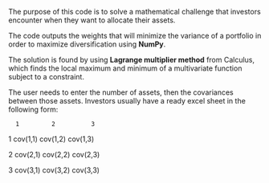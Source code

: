 The purpose of this code is to solve a mathematical challenge that investors encounter when they want to allocate their assets. 

The code outputs the weights that will minimize the variance of a portfolio in order to maximize diversification using **NumPy**. 

The solution is found by using **Lagrange multiplier method** from Calculus, which finds the local maximum and minimum of a multivariate function
subject to a constraint. 

The user needs to enter the number of assets, then the covariances between those assets. 
Investors usually have a ready excel sheet in the following form: 

      1         2          3
      
1     cov(1,1)  cov(1,2)   cov(1,3)


2     cov(2,1)  cov(2,2)   cov(2,3)


3     cov(3,1)  cov(3,2)   cov(3,3)



